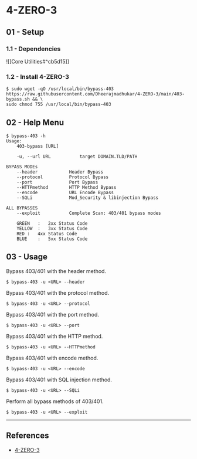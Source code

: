 # 4-ZERO-3

## 01 - Setup

### 1.1 - Dependencies

![[Core Utilities#^cb5d15]]

### 1.2 - Install 4-ZERO-3

```
$ sudo wget -qO /usr/local/bin/bypass-403 https://raw.githubusercontent.com/Dheerajmadhukar/4-ZERO-3/main/403-bypass.sh && \
sudo chmod 755 /usr/local/bin/bypass-403
```

## 02 - Help Menu

```
$ bypass-403 -h
Usage:
	403-bypass [URL]

	-u, --url URL			target DOMAIN.TLD/PATH

BYPASS MODEs
	--header			Header Bypass
	--protocol			Protocol Bypass
	--port				Port Bypass
	--HTTPmethod		HTTP Method Bypass
	--encode			URL Encode Bypass
	--SQLi				Mod_Security & libinjection Bypass

ALL BYPASSES
	--exploit			Complete Scan: 403/401 bypass modes 

	GREEN	:	2xx Status Code
	YELLOW	:	3xx Status Code
	RED	:	4xx Status Code
	BLUE	:	5xx Status Code
```

## 03 - Usage

Bypass 403/401 with the header method.

```
$ bypass-403 -u <URL> --header
```

Bypass 403/401 with the protocol method.

```
$ bypass-403 -u <URL> --protocol
```

Bypass 403/401 with the port method.

```
$ bypass-403 -u <URL> --port
```

Bypass 403/401 with the HTTP method.

```
$ bypass-403 -u <URL> --HTTPmethod
```

Bypass 403/401 with encode method.

```
$ bypass-403 -u <URL> --encode
```

Bypass 403/401 with SQL injection method.

```
$ bypass-403 -u <URL> --SQLi
```

Perform all bypass methods of 403/401.

```
$ bypass-403 -u <URL> --exploit
```

---
## References

- [4-ZERO-3](https://github.com/Dheerajmadhukar/4-ZERO-3)